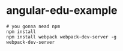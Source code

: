 # angular-edu-example

```shell
# you gonna nead npm 
npm install
npm install webpack webpack-dev-server -g
webpack-dev-server
```
